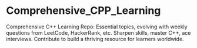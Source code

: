 # Comprehensive_CPP_Learning
Comprehensive C++ Learning Repo: Essential topics, evolving with weekly questions from LeetCode, HackerRank, etc. Sharpen skills, master C++, ace interviews. Contribute to build a thriving resource for learners worldwide.
